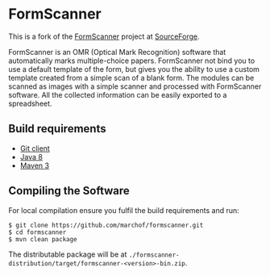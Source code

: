 # FormScanner

This is a fork of the [FormScanner](https://formscanner.org/) project at [SourceForge](https://sourceforge.net/projects/formscanner/).

FormScanner is an OMR (Optical Mark Recognition) software that automatically marks multiple-choice papers. FormScanner not bind you to use a default template of the form, but gives you the ability to use a custom template created from a simple scan of a blank form. The modules can be scanned as images with a simple scanner and processed with FormScanner software. All the collected information can be easily exported to a spreadsheet.

## Build requirements

* [Git client](https://git-scm.com/)
* [Java 8](https://javaalmanac.io/jdk/8/)
* [Maven 3](https://maven.apache.org/)

## Compiling the Software

For local compilation ensure you fulfil the build requirements and run:

    $ git clone https://github.com/marchof/formscanner.git
    $ cd formscanner
    $ mvn clean package

The distributable package will be at `./formscanner-distribution/target/formscanner-<version>-bin.zip`.
